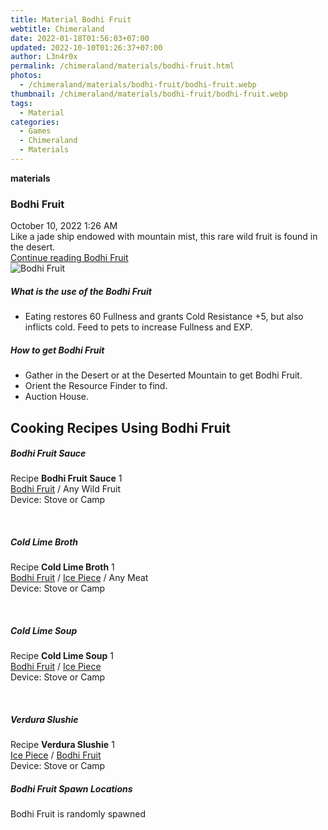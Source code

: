 ```yaml
---
title: Material Bodhi Fruit
webtitle: Chimeraland
date: 2022-01-18T01:56:03+07:00
updated: 2022-10-10T01:26:37+07:00
author: L3n4r0x
permalink: /chimeraland/materials/bodhi-fruit.html
photos:
  - /chimeraland/materials/bodhi-fruit/bodhi-fruit.webp
thumbnail: /chimeraland/materials/bodhi-fruit/bodhi-fruit.webp
tags:
  - Material
categories:
  - Games
  - Chimeraland
  - Materials
---
```


<section id="bootstrap-wrapper">
  <link
    rel="stylesheet"
    href="https://cdn.statically.io/gh/dimaslanjaka/Web-Manajemen/40ac3225/css/bootstrap-4.5-wrapper.css"
  />
  <div
    class="row g-0 border rounded overflow-hidden flex-md-row mb-4 shadow-sm position-relative"
  >
    <div class="col p-4 d-flex flex-column position-static">
      <strong class="d-inline-block mb-2 text-success">materials</strong>
      <h3 class="mb-0">Bodhi Fruit</h3>
      <div class="mb-1 text-muted">October 10, 2022 1:26 AM</div>
      <div class="mb-2 border p-1">
        Like a jade ship endowed with mountain mist, this rare wild fruit is
        found in the desert.
      </div>
      <a
        href="/chimeraland/materials/bodhi-fruit.html"
        class="stretched-link d-none"
        >Continue reading Bodhi Fruit</a
      >
    </div>
    <div class="col-auto d-none d-lg-block">
      <img
        src="/chimeraland/materials/bodhi-fruit/bodhi-fruit.webp"
        alt="Bodhi Fruit"
      />
    </div>
  </div>
  <div class="row">
    <div class="col-lg-6 col-12 mb-2">
      <div class="card">
        <div class="card-body">
          <h5 class="card-title">What is the use of the Bodhi Fruit</h5>
          <div class="card-text">
            <ul>
              <li>
                Eating restores 60 Fullness and grants Cold Resistance +5, but
                also inflicts cold. Feed to pets to increase Fullness and EXP.
              </li>
            </ul>
          </div>
        </div>
      </div>
    </div>
    <div class="col-lg-6 col-12 mb-2">
      <div class="card">
        <div class="card-body">
          <h5 class="card-title">How to get Bodhi Fruit</h5>
          <div class="card-text">
            <ul>
              <li>
                Gather in the Desert or at the Deserted Mountain to get Bodhi
                Fruit.
              </li>
              <li>Orient the Resource Finder to find.</li>
              <li>Auction House.</li>
            </ul>
          </div>
        </div>
      </div>
    </div>
    <div class="col-12 mb-2">
      <h2 id="cookable">Cooking Recipes Using Bodhi Fruit</h2>
      <div id="recipe-bodhi-fruit-sauce">
        <h5 id="item-bodhi-fruit-sauce">Bodhi Fruit Sauce</h5>
        <div class="mb-2">
          <p class="fs-5">
            Recipe <b>Bodhi Fruit Sauce</b> 1<br /><a
              class="text-decoration-none"
              href="/chimeraland/materials/bodhi-fruit.html"
              >Bodhi Fruit</a
            ><span> / </span>Any Wild Fruit<br />Device: Stove or Camp
          </p>
        </div>
      </div>
      <br />
      <div id="recipe-cold-lime-broth">
        <h5 id="item-cold-lime-broth">Cold Lime Broth</h5>
        <div class="mb-2">
          <p class="fs-5">
            Recipe <b>Cold Lime Broth</b> 1<br /><a
              class="text-decoration-none"
              href="/chimeraland/materials/bodhi-fruit.html"
              >Bodhi Fruit</a
            ><span> / </span
            ><a
              class="text-decoration-none"
              href="/chimeraland/materials/ice-piece.html"
              >Ice Piece</a
            ><span> / </span>Any Meat<br />Device: Stove or Camp
          </p>
        </div>
      </div>
      <br />
      <div id="recipe-cold-lime-soup">
        <h5 id="item-cold-lime-soup">Cold Lime Soup</h5>
        <div class="mb-2">
          <p class="fs-5">
            Recipe <b>Cold Lime Soup</b> 1<br /><a
              class="text-decoration-none"
              href="/chimeraland/materials/bodhi-fruit.html"
              >Bodhi Fruit</a
            ><span> / </span
            ><a
              class="text-decoration-none"
              href="/chimeraland/materials/ice-piece.html"
              >Ice Piece</a
            ><br />Device: Stove or Camp
          </p>
        </div>
      </div>
      <br />
      <div id="recipe-verdura-slushie">
        <h5 id="item-verdura-slushie">Verdura Slushie</h5>
        <div class="mb-2">
          <p class="fs-5">
            Recipe <b>Verdura Slushie</b> 1<br /><a
              class="text-decoration-none"
              href="/chimeraland/materials/ice-piece.html"
              >Ice Piece</a
            ><span> / </span
            ><a
              class="text-decoration-none"
              href="/chimeraland/materials/bodhi-fruit.html"
              >Bodhi Fruit</a
            ><br />Device: Stove or Camp
          </p>
        </div>
      </div>
    </div>
    <div class="col-12 mb-2">
      <h5>Bodhi Fruit Spawn Locations</h5>
      <p>Bodhi Fruit is randomly spawned</p>
    </div>
  </div>
</section>